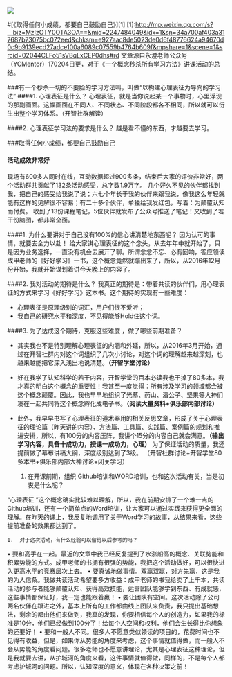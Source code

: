 ![](./_image/2.4.jpg?r=55)

#[《取得任何小成绩，都要自己鼓励自己》][1]
[1]:http://mp.weixin.qq.com/s?__biz=MzIzOTY0OTA3OA==&mid=2247484049&idx=1&sn=34a700af403a317687b73075bc072eed&chksm=e927aac8de5023de0d6f48776624a94670d0c9b9139ecd27adce100a6089c07559b4764b609f&mpshare=1&scene=1&srcid=02044CLFo51sVBqLxCEP0dhs#rd
文章源自永澄老师公众号（YCMentor）170204日更，对于《一个概念秒杀所有学习方法》讲课活动的总结。

###有一个秒杀一切的不要脸的学习方法叫，叫做“以构建心理表征为导向的学习法”
####1. 心理表征是什么？
心理表征，就是当你说起某一个事物时，心里浮现的那副画面。这幅画面在不同人、不同状态、不同阶段都各不相同，所以就可以衍生出整个学习体系。（开智社群解读）

####2. 心理表征学习法的要求是什么？
越是看不懂的东西，才越要去学习。

###取得任何小成绩，都要自己鼓励自己
#### 活动成效非常好
现场有600多人同时在线，互动数据超过900多条，结束后大家的评价非常好，两个活动群共贡献了132条活动感受，总字数1.9万字。
几个好久不见的伙伴都找到我，把自己的感受给我说了说；六七个年长于我的伙伴来跟我说，像我这么年轻就能有这样的见解很不容易；有二十多个伙伴，单独给我发红包，写着：为颠覆认知而付费。
收到了13份课程笔记，5位伙伴就发布了公众号推送了笔记！又收到了若干份脑图，都非常全面。

####1. 为什么要讲对于自己没有100%的信心讲清楚地东西呢？
因为认可的事情，就要去全力以赴！
给大家讲心理表征的这个念头，从去年年中就开始了，只是因为业务选择，一直没有机会去展开了聊。所谓念念不忘、必有回响，答应领读成甲老师的《好好学习》一书，这个概念竟然就蹦出来了，所以，从2016年12月份开始，我就开始谋划着讲今天晚上的内容了。

####2. 我对活动的期待是什么？
我真正的期待是：带着共读的伙伴们，用心理表征的方式来学习《好好学习》这本书。这个期待的实现有一些难度：
 - 心理表征是原理级别的词汇，用户们很不爱听；
 - 我自己的研究水平和深度，不见得能够Hold住这个词。

####3. 为了达成这个期待，克服这些难度 ，做了哪些前期准备？
 - 其实我也不是特别理解心理表征的内涵和外延，所以，从2016年3月开始，通过在开智社群内对这个词组织了几次小讨论，对这个词的理解越来越深刻，也越来越能把它深入浅出地说清楚。**（开智学堂讨论）**
 -  好在我学了认知科学的若干内容，开智学堂的百本必读我也干掉了80多本，我才真的明白这个概念的重要性！我甚至一度觉得：所有涉及学习的领域都会被这个概念颠覆。因此，我也早早地组织了光墓、药山、潘公子、坚果等大神们凑在一起共同将这个概念孵化成电子书。**（阅读大量资料+俱乐部内部讨论）**
 - 此外，我早早书写了心理表征的道术器用的相关反思文章，形成了关于心理表征的理论篇（昨天讲的内容）、方法篇、工具篇、实践篇、案例篇的规划和推进安排，所以，有100分的内容压阵，我讲个15分的内容自己就会满意。**（输出学习内容，具备十成功力，授课一成功力，心理）**
为了保证活动的质量，我还提前做了幕布讲稿大纲，深度级别达到了3级。
（开智社群讨论+开智学堂80多本书+俱乐部内部大神讨论+闭关学习）


	1. 在开课前期，组织
Github培训和WORD培训，也和这次活动有关，当是初衷是什么呢？

“心理表征 ”这个概念确实比较难以理解，所以，我在前期安排了一个难一点的Github培训，还有一个简单点的Word培训，让大家可以通过实践来获得更全面的理解。在昨天的课上，我反复地调用了关于Word学习的故事，从结果来看，这些提前准备的效果都达到了。



	1.  对于这次活动，有什么经验可以留给以后参考的吗？

• 要和高手在一起。最近的文章中我已经反复提到了水涨船高的概念、关联势能和积累势能的方式。成甲老师的书拥有很强的势能，我把这个活动做好，可以很快进入更高水平的竞赛层次上去。
• 要真诚地做事情。双赢双赢，对方先赢，这是我的为人信条。我做共读活动希望要多方收益：成甲老师的书我给卖了上千本，共读活动的参与者能够颠覆认知、获得高效技能，运营团队能够学到东西、有成就感，这些事情都保证好，我一定也能跟着赢！
• 要让团队有空间。这次活动除了公司两名伙伴在跟进之外，基本上所有的工作都由线上团队来负责，我只提出基础想法，剩余的都由他们来做到，我真的发现，你要相信每个人的创造力，如果我的标准是10分，他们已经做到100分了！给每个人空间和权利，他们会生长得比你想象的还要好！
• 要和一般人不同。很多人不愿意类似领读的项目的，花费时间也不见得有收益，但是，如果你从势能的角度来考虑，这个事情就值得做，而一般人不会从势能的角度看问题。很多老师也不愿意讲理论，尤其是心理表征这种理论，但是我就要去讲，从护城河的角度来看，这件事情就值得做，同样的，不是每个人都考虑护城河的问题。所以，认知深度的意义，体现在各种决策之前！


